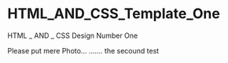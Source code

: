 # HTML_AND_CSS_Template_One
HTML _ AND _ CSS Design Number One

Please put mere Photo...
.......
the secound test
